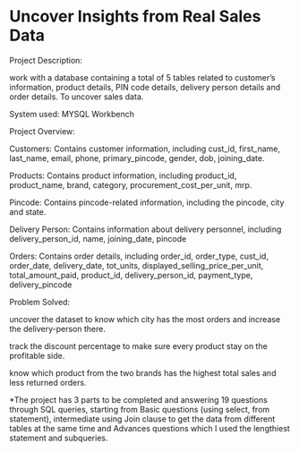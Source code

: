 # Uncover Insights from Real Sales Data

Project Description:

work with a database containing a total of 5 tables related to customer’s information, product details, PIN code details, delivery person details and order details. To uncover sales data.

System used: MYSQL Workbench

Project Overview:

Customers: Contains customer information, including cust_id, first_name, last_name, email, phone, primary_pincode, gender, dob, joining_date.

Products: Contains product information, including product_id, product_name, brand, category, procurement_cost_per_unit, mrp.

Pincode: Contains pincode-related information, including the pincode, city and state.

Delivery Person: Contains information about delivery personnel, including delivery_person_id, name, joining_date, pincode

Orders: Contains order details, including order_id, order_type, cust_id, order_date, delivery_date, tot_units, displayed_selling_price_per_unit, total_amount_paid, product_id, delivery_person_id, payment_type, delivery_pincode

Problem Solved:

uncover the dataset to know which city has the most orders and increase the delivery-person there.

track the discount percentage to make sure every product stay on the profitable side.

know which product from the two brands has the highest total sales and less returned orders.

*The project has 3 parts to be completed and answering 19 questions through SQL queries, starting from Basic questions (using select, from statement), intermediate using Join clause to get the data from different tables at the same time and Advances questions which I used the lengthiest statement and subqueries.

